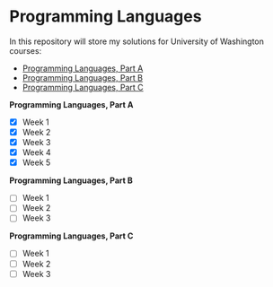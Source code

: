 # Programming Languages

In this repository will store my solutions for University of Washington courses:
 - [Programming Languages, Part A](https://www.coursera.org/learn/programming-languages)
 - [Programming Languages, Part B](https://www.coursera.org/learn/programming-languages-part-b)
 - [Programming Languages, Part C](https://www.coursera.org/learn/programming-languages-part-c)


**Programming Languages, Part A**
- [x] Week 1
- [x] Week 2
- [x] Week 3
- [x] Week 4
- [x] Week 5

**Programming Languages, Part B**
- [ ] Week 1
- [ ] Week 2
- [ ] Week 3

**Programming Languages, Part C**
- [ ] Week 1
- [ ] Week 2
- [ ] Week 3

